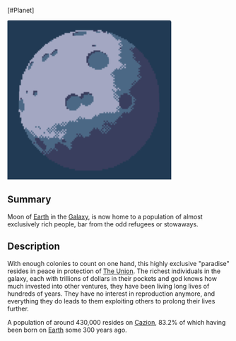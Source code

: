 [#Planet]

![](Pasted%20image%2020211221235415.png)

## Summary

Moon of [Earth](Earth.md) in the [Galaxy](../Galaxy/Galaxy.md), is now home to a population of almost exclusively rich people, bar from the odd refugees or stowaways.

## Description

With enough colonies to count on one hand, this highly exclusive "paradise" resides in peace in protection of [The Union](../Factions/The%20Union.md). The richest individuals in the galaxy, each with trillions of dollars in their pockets and god knows how much invested into other ventures, they have been living long lives of hundreds of years. They have no interest in reproduction anymore, and everything they do leads to them exploiting others to prolong their lives further.

A population of around 430,000 resides on [Cazion](Cazion.md), 83.2% of which having been born on [Earth](Earth.md) some 300 years ago.